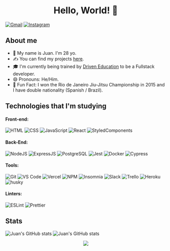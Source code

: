 
<h1 align="center">Hello, World! 👋 </h1>

[![Gmail](https://img.shields.io/badge/Gmail-D14836?style=for-the-badge&logo=gmail&logoColor=white)](mailto:juanvictoraa@gmail.com)
[![Instagram](https://img.shields.io/badge/Instagram-E4405F?style=for-the-badge&logo=instagram&logoColor=white)](https://www.instagram.com/abellasjuan/)

## About me

- 👋 My name is Juan. I'm 28 yo.
- ✍ You can find my projects [here](https://github.com/AbellasJuan?tab=repositories).
- 🎓 I'm currently being trained by [Driven Education](https://www.driven.com.br/) to be a Fullstack developer.
- 😄 Pronouns: He/Him.
- 🎉 Fun Fact: I won the Rio de Janeiro Jiu-Jitsu Championship in 2015 and I have double nationality (Spanish / Brazil).

## Technologies that I'm studying

#### Front-end:

![HTML](https://img.shields.io/badge/HTML5-E34F26?style=flat-square&logo=html5&logoColor=white)
![CSS](https://img.shields.io/badge/CSS3-1572B6?style=flat-square&logo=css3&logoColor=white)
![JavaScript](https://img.shields.io/badge/JavaScript-F7DF1E?style=flat-square&logo=javascript&logoColor=black)
![React](https://img.shields.io/badge/React-20232A?style=flat-square&logo=react&logoColor=61DAFB)
![StyledComponents](https://img.shields.io/badge/Styled--Components-DB7093?style=flat-square&logo=styled-components&logoColor=white)

#### Back-End:

![NodeJS](https://img.shields.io/badge/Node.js-43853D?style=flat-square&logo=node.js&logoColor=white)
![ExpressJS](https://img.shields.io/badge/Express.js-404D59?style=flat-square&logo=express&logoColor=white)
![PostgreSQL](https://img.shields.io/badge/PostgreSQL-316192?style=flat-square&logo=postgresql&logoColor=white)
![Jest](https://img.shields.io/badge/Jest-C21325?style=flat-square&logo=jest&logoColor=white)
![Docker](https://img.shields.io/badge/Docker-black?style=flat-square&logo=docker)
![Cypress](https://img.shields.io/badge/Cypress-17202C?style=flat-square&logo=cypress&logoColor=white)

#### Tools:

![Git](https://img.shields.io/badge/Git-F05032?style=flat-square&logo=git&logoColor=white)
![VS Code](https://img.shields.io/badge/Visual_Studio_Code-0078D4?style=flat-square&logo=visual%20studio%20code&logoColor=white)
![Vercel](https://img.shields.io/badge/Vercel-000000?style=flat-square&logo=vercel&logoColor=white)
![NPM](https://img.shields.io/badge/npm-CB3837?style=flat-square&logo=npm&logoColor=white)
![Insomnia](https://img.shields.io/badge/Insomnia-5849be?style=flat-square&logo=Insomnia&logoColor=white)
![Slack](https://img.shields.io/badge/Slack-4A154B?style=flat-square&logo=slack&logoColor=white)
![Trello](https://img.shields.io/badge/Trello-0079BF?style=flat-square&logo=trello&logoColor=white)
![Heroku](https://img.shields.io/badge/Heroku-430098?style=flat-square&logo=heroku&logoColor=white)
![husky](https://img.shields.io/badge/husky-b0b0d5?style=flat-square)

#### Linters:

![ESLint](https://img.shields.io/badge/ESLint-7c7ce9?style=flat-square&logo=ESLint)
![Prettier](https://img.shields.io/badge/prettier-1A2C34?style=flat-square&logo=prettier&logoColor=F7BA3E)

## Stats

![Juan's GitHub stats](https://github-readme-stats.vercel.app/api?username=abellasjuan&theme=omni&show_icons=true&hide=issues)
![Juan's GitHub stats](https://github-readme-stats.vercel.app/api/top-langs/?username=abellasjuan&theme=omni&show_icons=true&hide=issues)
    
 <p align="center"> 
   <img alingn="center" src="https://profile-counter.glitch.me/abellasjuan/count.svg" />
 </p>
